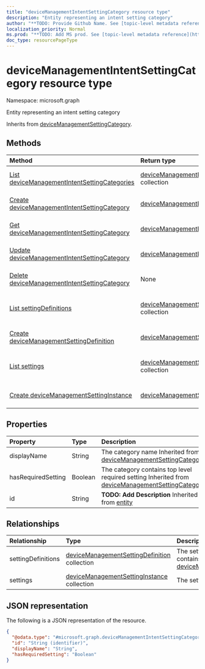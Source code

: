 ```yaml
---
title: "deviceManagementIntentSettingCategory resource type"
description: "Entity representing an intent setting category"
author: "**TODO: Provide Github Name. See [topic-level metadata reference](https://msgo.azurewebsites.net/add/document/guidelines/metadata.html#topic-level-metadata)**"
localization_priority: Normal
ms.prod: "**TODO: Add MS prod. See [topic-level metadata reference](https://msgo.azurewebsites.net/add/document/guidelines/metadata.html#topic-level-metadata)**"
doc_type: resourcePageType
---
```


# deviceManagementIntentSettingCategory resource type

Namespace: microsoft.graph



Entity representing an intent setting category


Inherits from [deviceManagementSettingCategory](../resources/devicemanagementsettingcategory.md).

## Methods
|Method|Return type|Description|
|:---|:---|:---|
|[List deviceManagementIntentSettingCategories](../api/devicemanagementintentsettingcategory-list.md)|[deviceManagementIntentSettingCategory](../resources/devicemanagementintentsettingcategory.md) collection|Get a list of the [deviceManagementIntentSettingCategory](../resources/devicemanagementintentsettingcategory.md) objects and their properties.|
|[Create deviceManagementIntentSettingCategory](../api/devicemanagementintentsettingcategory-create.md)|[deviceManagementIntentSettingCategory](../resources/devicemanagementintentsettingcategory.md)|Create a new [deviceManagementIntentSettingCategory](../resources/devicemanagementintentsettingcategory.md) object.|
|[Get deviceManagementIntentSettingCategory](../api/devicemanagementintentsettingcategory-get.md)|[deviceManagementIntentSettingCategory](../resources/devicemanagementintentsettingcategory.md)|Read the properties and relationships of a [deviceManagementIntentSettingCategory](../resources/devicemanagementintentsettingcategory.md) object.|
|[Update deviceManagementIntentSettingCategory](../api/devicemanagementintentsettingcategory-update.md)|[deviceManagementIntentSettingCategory](../resources/devicemanagementintentsettingcategory.md)|Update the properties of a [deviceManagementIntentSettingCategory](../resources/devicemanagementintentsettingcategory.md) object.|
|[Delete deviceManagementIntentSettingCategory](../api/devicemanagementintentsettingcategory-delete.md)|None|Deletes a [deviceManagementIntentSettingCategory](../resources/devicemanagementintentsettingcategory.md) object.|
|[List settingDefinitions](../api/devicemanagementintentsettingcategory-list-settingdefinitions.md)|[deviceManagementSettingDefinition](../resources/devicemanagementsettingdefinition.md) collection|Get the deviceManagementSettingDefinition resources from the settingDefinitions navigation property.|
|[Create deviceManagementSettingDefinition](../api/devicemanagementintentsettingcategory-post-settingdefinitions.md)|[deviceManagementSettingDefinition](../resources/devicemanagementsettingdefinition.md)|Create a new deviceManagementSettingDefinition object.|
|[List settings](../api/devicemanagementintentsettingcategory-list-settings.md)|[deviceManagementSettingInstance](../resources/devicemanagementsettinginstance.md) collection|Get the deviceManagementSettingInstance resources from the settings navigation property.|
|[Create deviceManagementSettingInstance](../api/devicemanagementintentsettingcategory-post-settings.md)|[deviceManagementSettingInstance](../resources/devicemanagementsettinginstance.md)|Create a new deviceManagementSettingInstance object.|

## Properties
|Property|Type|Description|
|:---|:---|:---|
|displayName|String|The category name Inherited from [deviceManagementSettingCategory](../resources/devicemanagementsettingcategory.md)|
|hasRequiredSetting|Boolean|The category contains top level required setting Inherited from [deviceManagementSettingCategory](../resources/devicemanagementsettingcategory.md)|
|id|String|**TODO: Add Description** Inherited from [entity](../resources/entity.md)|

## Relationships
|Relationship|Type|Description|
|:---|:---|:---|
|settingDefinitions|[deviceManagementSettingDefinition](../resources/devicemanagementsettingdefinition.md) collection|The setting definitions this category contains Inherited from [deviceManagementSettingCategory](../resources/devicemanagementsettingcategory.md)|
|settings|[deviceManagementSettingInstance](../resources/devicemanagementsettinginstance.md) collection|The settings this category contains|

## JSON representation
The following is a JSON representation of the resource.
<!-- {
  "blockType": "resource",
  "keyProperty": "id",
  "@odata.type": "microsoft.graph.deviceManagementIntentSettingCategory",
  "baseType": "microsoft.graph.deviceManagementSettingCategory",
  "openType": false
}
-->
``` json
{
  "@odata.type": "#microsoft.graph.deviceManagementIntentSettingCategory",
  "id": "String (identifier)",
  "displayName": "String",
  "hasRequiredSetting": "Boolean"
}
```

